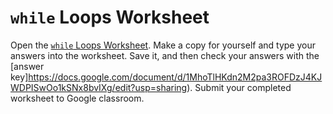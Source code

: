 `while` Loops Worksheet
===============

Open the [`while` Loops Worksheet](https://docs.google.com/document/d/1oZqmv1mQVQcQ45KwAc2Ii8_f_uCezFg6OI3IQKJbXJI/edit?usp=sharing). Make a copy for yourself and type your answers into the worksheet. Save it, and then check your answers with the [answer key]https://docs.google.com/document/d/1MhoTlHKdn2M2pa3ROFDzJ4KJWDPISwOo1kSNx8bvIXg/edit?usp=sharing). Submit your completed worksheet to Google classroom.
